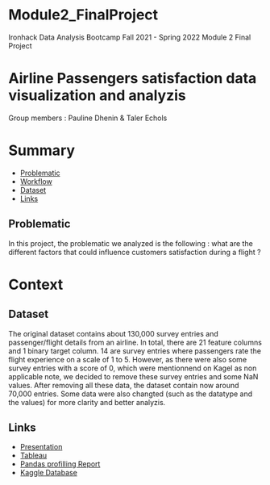 # Module2_FinalProject
Ironhack Data Analysis Bootcamp Fall 2021 - Spring 2022 Module 2 Final Project
# Airline Passengers satisfaction data visualization and analyzis
Group members : Pauline Dhenin & Taler Echols 
# Summary 
 - [Problematic](#Problematic)
 - [Workflow](#Worflow)
 - [Dataset](#Dataset)
 - [Links](#Links)

## Problematic 
In this project, the problematic we analyzed is the following : what are the different factors that could influence customers satisfaction during a flight ? 

# Context 



## Dataset 
The original dataset contains about 130,000 survey entries and passenger/flight details from an airline. In total, there are 21 feature columns and 1 binary target column. 14 are survey entries where passengers rate the flight experience on a scale of 1 to 5. However, as there were also some survey entries with a score of 0, which were mentionnend on Kagel as non applicable note, we decided to remove these survey entries and some NaN values. After removing all these data, the dataset contain now around 70,000 entries. Some data were also changted (such as the datatype and the values) for more clarity and better analyzis.



## Links 
* <a href="https://docs.google.com/presentation/d/1TvHM9_zFry71FRuHY2K-dA0COpvi9J9NjG5YozxwvN8/edit?usp=sharing" >Presentation</a>
* <a href="">Tableau</a> 
* <a href="file:///Users/pauline/Downloads/airline.html#pp_var_-3231535922885201875" >Pandas profilling Report</a>
* <a href="https://www.kaggle.com/teejmahal20/airline-passenger-satisfaction"> Kaggle Database </a> 
